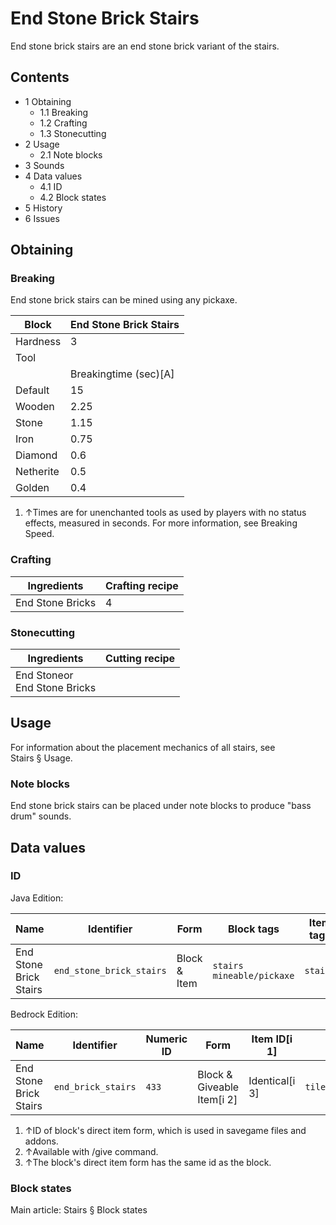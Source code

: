 # End Stone Brick Stairs
End stone brick stairs are an end stone brick variant of the stairs.

## Contents
- 1 Obtaining
	- 1.1 Breaking
	- 1.2 Crafting
	- 1.3 Stonecutting
- 2 Usage
	- 2.1 Note blocks
- 3 Sounds
- 4 Data values
	- 4.1 ID
	- 4.2 Block states
- 5 History
- 6 Issues

## Obtaining
### Breaking
End stone brick stairs can be mined using any pickaxe.

| Block     | End Stone Brick Stairs |
|-----------|------------------------|
| Hardness  | 3                      |
| Tool      |                        |
|           | Breakingtime (sec)[A]  |
| Default   | 15                     |
| Wooden    | 2.25                   |
| Stone     | 1.15                   |
| Iron      | 0.75                   |
| Diamond   | 0.6                    |
| Netherite | 0.5                    |
| Golden    | 0.4                    |

1. ↑Times are for unenchanted tools as used by players with no status effects, measured in seconds. For more information, see Breaking Speed.

### Crafting
| Ingredients      | Crafting recipe |
|------------------|-----------------|
| End Stone Bricks | 4               |

### Stonecutting
| Ingredients                      | Cutting recipe |
|----------------------------------|----------------|
| End Stoneor<br/>End Stone Bricks |                |

## Usage
For information about the placement mechanics of all stairs, see Stairs § Usage.

### Note blocks
End stone brick stairs can be placed under note blocks to produce "bass drum" sounds.

## Data values
### ID
Java Edition:

| Name                   | Identifier               | Form         | Block tags                      | Item tags | Translation key                          |
|------------------------|--------------------------|--------------|---------------------------------|-----------|------------------------------------------|
| End Stone Brick Stairs | `end_stone_brick_stairs` | Block & Item | `stairs`<br/>`mineable/pickaxe` | `stairs`  | `block.minecraft.end_stone_brick_stairs` |

Bedrock Edition:

| Name                   | Identifier         | Numeric ID | Form                       | Item ID[i 1]   | Translation key              |
|------------------------|--------------------|------------|----------------------------|----------------|------------------------------|
| End Stone Brick Stairs | `end_brick_stairs` | `433`      | Block & Giveable Item[i 2] | Identical[i 3] | `tile.end_brick_stairs.name` |

1. ↑ID of block's direct item form, which is used in savegame files and addons.
2. ↑Available with /give command.
3. ↑The block's direct item form has the same id as the block.

### Block states
Main article: Stairs § Block states

